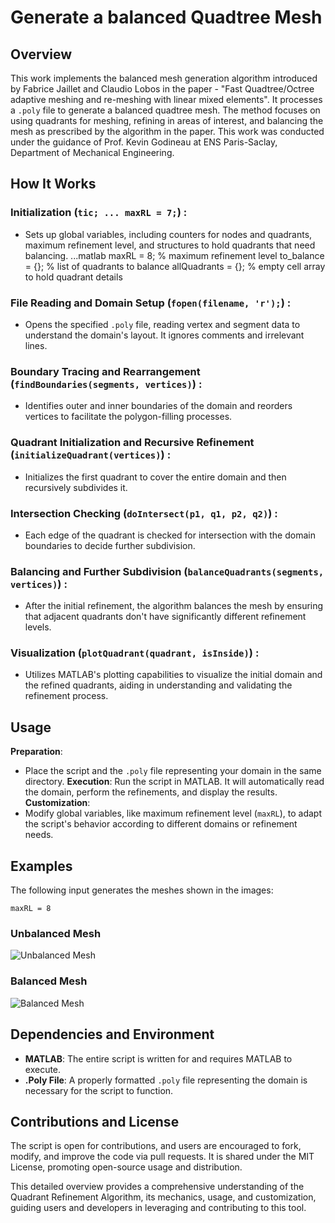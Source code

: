 # Generate a balanced Quadtree Mesh

## Overview

This work implements the balanced mesh generation algorithm introduced by Fabrice Jaillet and Claudio Lobos in the paper - "Fast Quadtree/Octree adaptive meshing and re-meshing with linear mixed elements". It processes a `.poly` file to generate a balanced quadtree mesh. The method focuses on using quadrants for meshing, refining in areas of interest, and balancing the mesh as prescribed by the algorithm in the paper. This work was conducted under the guidance of Prof. Kevin Godineau at ENS Paris-Saclay, Department of Mechanical Engineering.

## How It Works

 ### Initialization (`tic; ... maxRL = 7;`) :
- Sets up global variables, including counters for nodes and quadrants, maximum refinement level, and structures to hold quadrants that need balancing.
  ...matlab
  maxRL = 8;                % maximum refinement level
  to_balance = {};          % list of quadrants to balance
  allQuadrants = {};        % empty cell array to hold quadrant details
 ### File Reading and Domain Setup (`fopen(filename, 'r');`) :
-  Opens the specified `.poly` file, reading vertex and segment data to understand the domain's layout. It ignores comments and irrelevant lines.  
 ### Boundary Tracing and Rearrangement (`findBoundaries(segments, vertices)`) :
- Identifies outer and inner boundaries of the domain and reorders vertices to facilitate the polygon-filling processes.  
 ### Quadrant Initialization and Recursive Refinement (`initializeQuadrant(vertices)`) :
- Initializes the first quadrant to cover the entire domain and then recursively subdivides it.  
 ### Intersection Checking (`doIntersect(p1, q1, p2, q2)`) :
- Each edge of the quadrant is checked for intersection with the domain boundaries to decide further subdivision.  
 ### Balancing and Further Subdivision (`balanceQuadrants(segments, vertices)`) :
- After the initial refinement, the algorithm balances the mesh by ensuring that adjacent quadrants don't have significantly different refinement levels.  
 ### Visualization (`plotQuadrant(quadrant, isInside)`) :
- Utilizes MATLAB's plotting capabilities to visualize the initial domain and the refined quadrants, aiding in understanding and validating the refinement process.  

## Usage

 **Preparation**:
- Place the script and the `.poly` file representing your domain in the same directory.
 **Execution**:
 Run the script in MATLAB. It will automatically read the domain, perform the refinements, and display the results.
 **Customization**:
- Modify global variables, like maximum refinement level (`maxRL`), to adapt the script's behavior according to different domains or refinement needs.

## Examples

The following input generates the meshes shown in the images:

`maxRL = 8`

### Unbalanced Mesh 
![Unbalanced Mesh](/path/to/Screenshot_2024-01-02_185044.png)

### Balanced Mesh
![Balanced Mesh](/path/to/Screenshot_2024-01-02_185309.png)


## Dependencies and Environment

- **MATLAB**: The entire script is written for and requires MATLAB to execute.
- **.Poly File**: A properly formatted `.poly` file representing the domain is necessary for the script to function.

## Contributions and License

The script is open for contributions, and users are encouraged to fork, modify, and improve the code via pull requests. It is shared under the MIT License, promoting open-source usage and distribution.

This detailed overview provides a comprehensive understanding of the Quadrant Refinement Algorithm, its mechanics, usage, and customization, guiding users and developers in leveraging and contributing to this tool.
